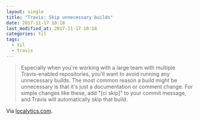 ```yaml
---
layout: single
title: "Travis: Skip unnecessary builds"
date: 2017-11-17 10:18
last_modified_at: 2017-11-17 10:18
categories: til
tags:
  - til
  - travis
---
```


> Especially when you're working with a large team with multiple Travis-enabled repositories,
> you'll want to avoid running any unnecessary builds.
> The most common reason a build might be unnecessary is that it's just a documentation or comment change.
> For simple changes like these, add "\[ci skip\]" to your commit message,
> and Travis will automatically skip that build.

Via [localytics.com](https://web.archive.org/web/20180329110316/http://eng.localytics.com/best-practices-and-common-mistakes-with-travis-ci/).
